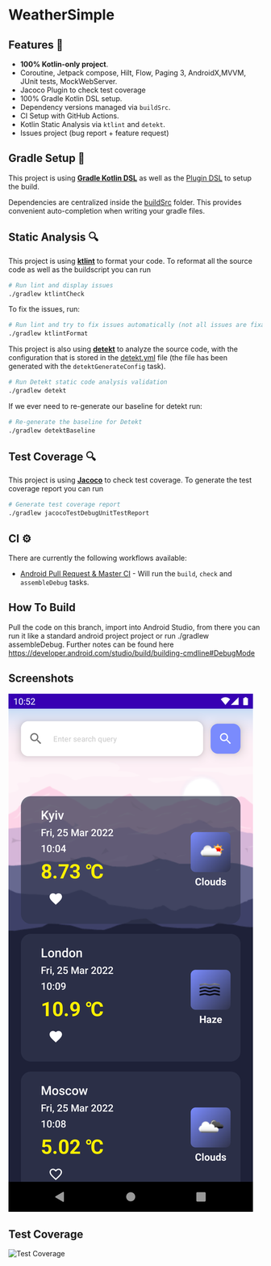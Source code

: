 # WeatherSimple
## Features 🎨

- **100% Kotlin-only project**.
- Coroutine, Jetpack compose, Hilt, Flow, Paging 3, AndroidX,MVVM, JUnit tests, MockWebServer.
- Jacoco Plugin to check test coverage
- 100% Gradle Kotlin DSL setup.
- Dependency versions managed via `buildSrc`.
- CI Setup with GitHub Actions.
- Kotlin Static Analysis via `ktlint` and `detekt`.
- Issues project (bug report + feature request)



## Gradle Setup 🐘

This project is using [**Gradle Kotlin DSL**](https://docs.gradle.org/current/userguide/kotlin_dsl.html) as well as the [Plugin DSL](https://docs.gradle.org/current/userguide/plugins.html#sec:plugins_block) to setup the build.

Dependencies are centralized inside the [buildSrc](buildSrc/src/main/kotlin) folder. This provides convenient auto-completion when writing your gradle files.

## Static Analysis 🔍

This project is using [**ktlint**](https://github.com/pinterest/ktlint) to format your code. To reformat all the source code as well as the buildscript you can run
```bash
# Run lint and display issues
./gradlew ktlintCheck
```


To fix the issues, run:
```bash
# Run lint and try to fix issues automatically (not all issues are fixable this way)
./gradlew ktlintFormat
```

This project is also using [**detekt**](https://github.com/detekt/detekt) to analyze the source code, with the configuration that is stored in the [detekt.yml](config/detekt/detekt.yml) file (the file has been generated with the `detektGenerateConfig` task).
```bash
# Run Detekt static code analysis validation
./gradlew detekt
```

If we ever need to re-generate our baseline for detekt run:
```bash
# Re-generate the baseline for Detekt
./gradlew detektBaseline
```

## Test Coverage 🔍

This project is using [**Jacoco**](https://github.com/arturdm/jacoco-android-gradle-plugin) to check test coverage. To generate the test coverage report you can run
```bash
# Generate test coverage report
./gradlew jacocoTestDebugUnitTestReport
```


## CI ⚙️

There are currently the following workflows available:
- [Android Pull Request & Master CI](.github/workflows/workflow.yml) - Will run the `build`, `check` and `assembleDebug` tasks.

## How To Build
Pull the code on this branch, import into Android Studio, from there you can run it like a standard
android project project or run ./gradlew assembleDebug. Further notes can be found here https://developer.android.com/studio/build/building-cmdline#DebugMode

## Screenshots
![Screenshot 1](screenshots/1.png "Title")

## Test Coverage
![Test Coverage](screenshots/img.png "Test Coverage")

